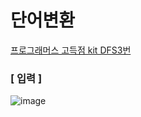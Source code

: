 # 단어변환

<a href="https://programmers.co.kr/learn/courses/30/lessons/43163"> 프로그래머스 고득점 kit  DFS3번 </a>





### [ 입력 ]

![image](https://user-images.githubusercontent.com/42775225/91276148-16c37e80-e7bc-11ea-84ad-da7e485a90cf.png)





